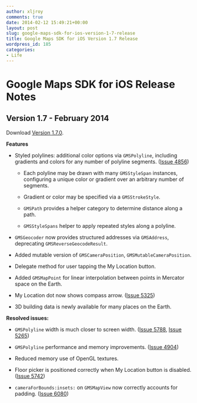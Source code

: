 ```yaml
---
author: xljroy
comments: true
date: 2014-02-12 15:49:21+00:00
layout: post
slug: google-maps-sdk-for-ios-version-1-7-release
title: Google Maps SDK for iOS Version 1.7 Release
wordpress_id: 185
categories:
- Life
---
```


# Google Maps SDK for iOS Release Notes





## Version 1.7 - February 2014


Download [Version 1.7.0](https://dl.google.com/geosdk/GoogleMaps-iOS-1.7.0.zip).

**Features**



	
  * Styled polylines: additional color options via `GMSPolyline`, including gradients and colors for any number of polyline segments. ([Issue 4856](https://code.google.com/p/gmaps-api-issues/issues/detail?id=4856))

	
    * Each polyline may be drawn with many `GMSStyleSpan` instances, configuring a unique color or gradient over an arbitrary number of segments.

	
    * Gradient or color may be specified via a `GMSStrokeStyle`.

	
    * `GMSPath` provides a helper category to determine distance along a path.

	
    * `GMSStyleSpans` helper to apply repeated styles along a polyline.




	
  * `GMSGeocoder` now provides structured addresses via `GMSAddress`, deprecating `GMSReverseGeocodeResult`.

	
  * Added mutable version of `GMSCameraPosition`, `GMSMutableCameraPosition`.

	
  * Delegate method for user tapping the My Location button.

	
  * Added `GMSMapPoint` for linear interpolation between points in Mercator space on the Earth.

	
  * My Location dot now shows compass arrow. ([Issue 5325](https://code.google.com/p/gmaps-api-issues/issues/detail?id=5325))

	
  * 3D building data is newly available for many places on the Earth.


**Resolved issues:**



	
  * `GMSPolyline` width is much closer to screen width. ([Issue 5788](https://code.google.com/p/gmaps-api-issues/issues/detail?id=5788), [Issue 5265](https://code.google.com/p/gmaps-api-issues/issues/detail?id=5265))

	
  * `GMSPolyline` performance and memory improvements. ([Issue 4904](https://code.google.com/p/gmaps-api-issues/issues/detail?id=4904))

	
  * Reduced memory use of OpenGL textures.

	
  * Floor picker is positioned correctly when My Location button is disabled. ([Issue 5742](https://code.google.com/p/gmaps-api-issues/issues/detail?id=5742))

	
  * `cameraForBounds:insets:` on `GMSMapView` now correctly accounts for padding. ([Issue 6080](https://code.google.com/p/gmaps-api-issues/issues/detail?id=6080))





